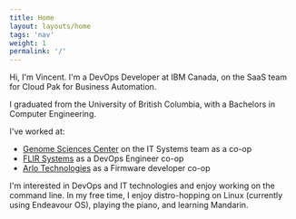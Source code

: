 ```yaml
---
title: Home
layout: layouts/home
tags: 'nav'
weight: 1
permalink: '/'
---
```


Hi, I'm Vincent. I'm a DevOps Developer at IBM Canada, on the SaaS team for Cloud Pak for Business Automation. 

I graduated from the University of British Columbia, with a Bachelors in Computer Engineering. 

I've worked at:
- [Genome Sciences Center](https://www.bcgsc.ca/) on the IT Systems team as a co-op
- [FLIR Systems](https://www.flir.ca/iis/machine-vision) as a DevOps Engineer co-op
- [Arlo Technologies](https://www.arlo.com/en-ca/default.aspx) as a Firmware developer co-op

I'm interested in DevOps and IT technologies and enjoy working on the command line. In my free time, I enjoy distro-hopping on Linux (currently using Endeavour OS), playing the piano, and learning Mandarin. 

<!-- You can add unique content here with Markdown (`./content/index.md`), or you can customize the chained homepage layout (`./_includes/layouts/home.11ty.js`). -->

